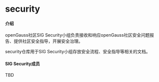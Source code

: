# security

#### 介绍

openGauss社区SIG Security小组负责接收和响应openGauss社区安全问题报告、提供社区安全指导，开展安全治理。

security仓库用于SIG Security小组存放安全流程、安全指导等相关的文档。

#### SIG Security成员

TBD
